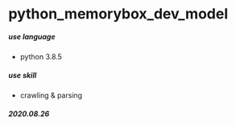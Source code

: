 # python_memorybox_dev_model

##### use language
- python 3.8.5

##### use skill
- crawling & parsing

##### 2020.08.26

